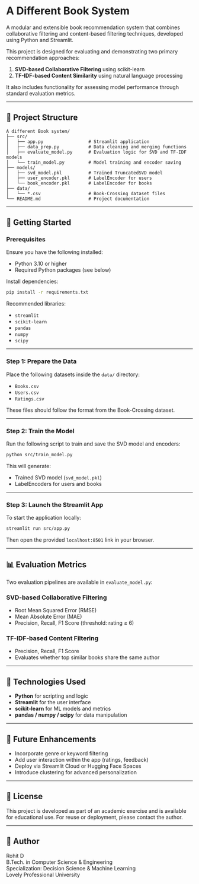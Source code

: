 # A Different Book System

A modular and extensible book recommendation system that combines collaborative filtering and content-based filtering techniques, developed using Python and Streamlit.

This project is designed for evaluating and demonstrating two primary recommendation approaches:

1. **SVD-based Collaborative Filtering** using scikit-learn
2. **TF-IDF-based Content Similarity** using natural language processing

It also includes functionality for assessing model performance through standard evaluation metrics.

---

## 📁 Project Structure

```
A different Book system/
├── src/
│   ├── app.py                 # Streamlit application
│   ├── data_prep.py           # Data cleaning and merging functions
│   ├── evaluate_model.py      # Evaluation logic for SVD and TF-IDF models
│   └── train_model.py         # Model training and encoder saving
├── models/
│   ├── svd_model.pkl          # Trained TruncatedSVD model
│   ├── user_encoder.pkl       # LabelEncoder for users
│   └── book_encoder.pkl       # LabelEncoder for books
├── data/
│   └── *.csv                  # Book-Crossing dataset files
└── README.md                  # Project documentation
```

---

## 🚀 Getting Started

### Prerequisites

Ensure you have the following installed:

- Python 3.10 or higher
- Required Python packages (see below)

Install dependencies:

```bash
pip install -r requirements.txt
```

Recommended libraries:
- `streamlit`
- `scikit-learn`
- `pandas`
- `numpy`
- `scipy`

---

### Step 1: Prepare the Data

Place the following datasets inside the `data/` directory:

- `Books.csv`
- `Users.csv`
- `Ratings.csv`

These files should follow the format from the Book-Crossing dataset.

---

### Step 2: Train the Model

Run the following script to train and save the SVD model and encoders:

```bash
python src/train_model.py
```

This will generate:
- Trained SVD model (`svd_model.pkl`)
- LabelEncoders for users and books

---

### Step 3: Launch the Streamlit App

To start the application locally:

```bash
streamlit run src/app.py
```

Then open the provided `localhost:8501` link in your browser.

---

## 📊 Evaluation Metrics

Two evaluation pipelines are available in `evaluate_model.py`:

### SVD-based Collaborative Filtering
- Root Mean Squared Error (RMSE)
- Mean Absolute Error (MAE)
- Precision, Recall, F1 Score (threshold: rating ≥ 6)

### TF-IDF-based Content Filtering
- Precision, Recall, F1 Score
- Evaluates whether top similar books share the same author

---

## 🔧 Technologies Used

- **Python** for scripting and logic
- **Streamlit** for the user interface
- **scikit-learn** for ML models and metrics
- **pandas / numpy / scipy** for data manipulation

---

## 📌 Future Enhancements

- Incorporate genre or keyword filtering
- Add user interaction within the app (ratings, feedback)
- Deploy via Streamlit Cloud or Hugging Face Spaces
- Introduce clustering for advanced personalization

---

## 📄 License

This project is developed as part of an academic exercise and is available for educational use. For reuse or deployment, please contact the author.

---

## 👤 Author

Rohit D  
B.Tech. in Computer Science & Engineering  
Specialization: Decision Science & Machine Learning  
Lovely Professional University
